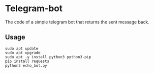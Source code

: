 # Telegram-bot

The code of a simple telegram bot that returns the sent message back.

## Usage

```
sudo apt update
sudo apt upgrade
sudo apt -y install python3 python3-pip
pip install requests
python3 echo_bot.py
```
